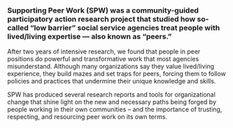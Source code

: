 ### Supporting Peer Work (SPW) was a community-guided participatory action research project that studied how so-called “low barrier” social service agencies treat people with lived/living expertise — also known as “peers.”

After two years of intensive research, we found that people in peer positions do powerful and transformative work that most agencies misunderstand. Although many organizations say they value lived/living experience, they build mazes and set traps for peers, forcing them to follow policies and practices that undermine their unique knowledge and skills.

SPW has produced several research reports and tools for organizational change that shine light on the new and necessary paths being forged by people working in their own communities – and the importance of trusting, respecting, and resourcing peer work on its own terms.